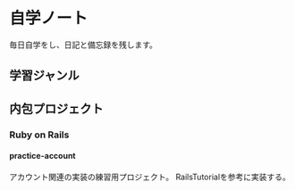 # 自学ノート
毎日自学をし、日記と備忘録を残します。

## 学習ジャンル

## 内包プロジェクト
### Ruby on Rails
#### practice-account
アカウント関連の実装の練習用プロジェクト。
RailsTutorialを参考に実装する。

